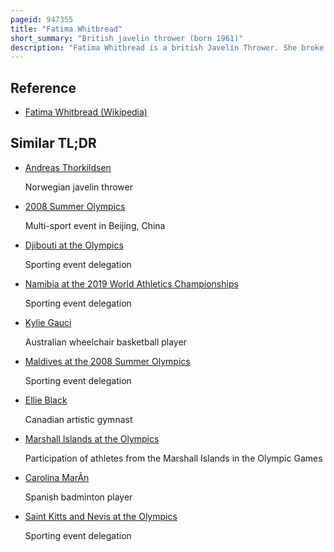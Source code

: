 ```yaml
---
pageid: 947355
title: "Fatima Whitbread"
short_summary: "British javelin thrower (born 1961)"
description: "Fatima Whitbread is a british Javelin Thrower. She broke the World Record with a Throw of 77. 44 M in the qualifying Round of the 1986 european Athletics Championships in Stuttgart, and became the first british Athlete to set a World Record in a throwing Event. Whitbread went on to win the european Title that Year, and took the Gold Medal at the 1987 World Championships. She is also a two-time Olympic Medallist, winning Bronze at the 1984 Summer Olympics and Silver at the 1988 Summer Olympics. She won the same Medals, respectively, in the Commonwealth Games of 1982 and 1986."
---
```


## Reference

- [Fatima Whitbread (Wikipedia)](https://en.wikipedia.org/?curid=947355)

## Similar TL;DR

- [Andreas Thorkildsen](/tldr/en/andreas-thorkildsen)

  Norwegian javelin thrower

- [2008 Summer Olympics](/tldr/en/2008-summer-olympics)

  Multi-sport event in Beijing, China

- [Djibouti at the Olympics](/tldr/en/djibouti-at-the-olympics)

  Sporting event delegation

- [Namibia at the 2019 World Athletics Championships](/tldr/en/namibia-at-the-2019-world-athletics-championships)

  Sporting event delegation

- [Kylie Gauci](/tldr/en/kylie-gauci)

  Australian wheelchair basketball player

- [Maldives at the 2008 Summer Olympics](/tldr/en/maldives-at-the-2008-summer-olympics)

  Sporting event delegation

- [Ellie Black](/tldr/en/ellie-black)

  Canadian artistic gymnast

- [Marshall Islands at the Olympics](/tldr/en/marshall-islands-at-the-olympics)

  Participation of athletes from the Marshall Islands in the Olympic Games

- [Carolina MarÃ­n](/tldr/en/carolina-marin)

  Spanish badminton player

- [Saint Kitts and Nevis at the Olympics](/tldr/en/saint-kitts-and-nevis-at-the-olympics)

  Sporting event delegation
